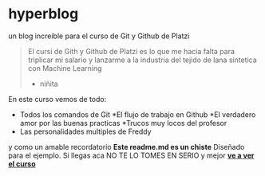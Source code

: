 # hyperblog
un blog increible para el curso de Git y Github de Platzi
>El cursi de Gith y Github de Platzi es lo que me hacia falta para triplicar mi salario y lanzarme a la industria del tejido de lana sintetica con Machine Learning
> - niñita

En este curso vemos de todo:
* Todos los comandos de Git
*El flujo de trabajo en Github
*El verdadero amor por las buenas practicas
*Trucos muy locos del profesor
* Las personalidades multiples de Freddy

y como un amable recordatorio  **Este readme.md es un chiste** Diseñado para el ejemplo. Si llegas aca NO TE LO TOMES EN SERIO y mejor [**ve a ver el curso**](https://platzi.com/clases/1557-git-github/)